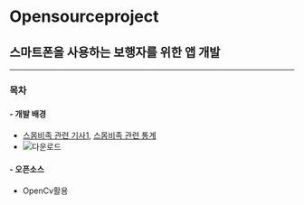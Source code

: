 # Opensourceproject
## 스마트폰을 사용하는 보행자를 위한 앱 개발
---
### 목차
#### - 개발 배경
  -  [스몸비족 관련 기사1](https://www.kukinews.com/newsView/kuk202307070156), [스몸비족 관련 통계](https://www.si.re.kr/node/64258)
  -  ![다운로드](https://github.com/rhtmdals/Opensourceproject/assets/139234985/8d2adb16-7110-4096-bc48-15503f60dc2f)

#### - 오픈소스
  - OpenCv활용
